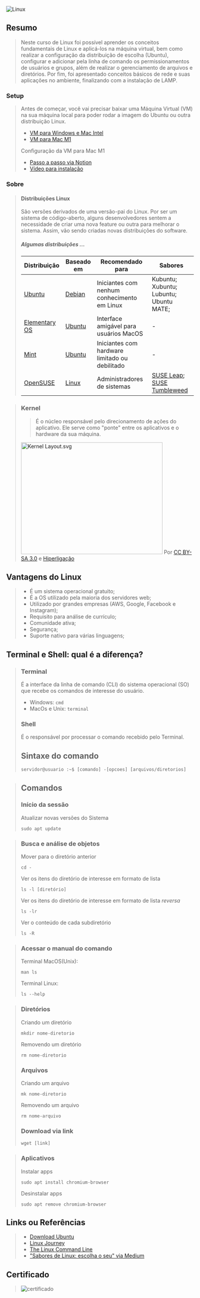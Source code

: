 ![Linux](https://img.shields.io/badge/Linux-FCC624?style=for-the-badge&logo=linux&logoColor=black)

## Resumo

> Neste curso de Linux foi possível aprender os conceitos fundamentais de Linux e aplicá-los na máquina virtual, bem como realizar a configuração da distribuição de escolha (Ubuntu), configurar e adicionar pela linha de comando os permissionamentos de usuários e grupos, além de realizar o gerenciamento de arquivos e diretórios. Por fim, foi apresentado conceitos básicos de rede e suas aplicações no ambiente, finalizando com a instalação de LAMP.

### Setup

> Antes de começar, você vai precisar baixar uma Máquina Virtual (VM) na sua máquina local para poder rodar a imagem do Ubuntu ou outra distribuição Linux. 
>
> - [VM para Windows e Mac Intel](https://www.virtualbox.org/wiki/Downloads)
> - [VM para Mac M1](https://mac.getutm.app/)
> 
> Configuração da VM para Mac M1
> 
> - [Passo a passo via Notion](https://www.notion.so/siriusb/Linux-026e819fdf434cc8894eff9cb3010b79?pvs=4)
> - [Vídeo para instalação](https://youtu.be/6mtfncj9vhU)
>

### Sobre
>
>#### Distribuições Linux
>
> São versões derivados de uma versão-pai do Linux. Por ser um sistema de código-aberto, alguns desenvolvedores sentem a necessidade de criar uma nova feature ou outra para melhorar o sistema. Assim, vão sendo criadas novas distribuições do software.
>
> ##### Algumas distribuições ...
>
> | Distribuição | Baseado em | Recomendado para | Sabores |
> | --- | --- | --- | --- | 
> | [Ubuntu](https://ubuntu.com/) |  [Debian](https://www.debian.org/index.pt.html) | Iniciantes com nenhum conhecimento em Linux | Kubuntu; Xubuntu; Lubuntu; Ubuntu MATE;  | 
> | [Elementary OS](https://elementary.io/pt_BR/) | [Ubuntu](https://ubuntu.com/) | Interface amigável para usuários MacOS | - |
> | [Mint](https://linuxmint.com/) | [Ubuntu](https://ubuntu.com/) | Iniciantes com hardware limitado ou debilitado | - |
> | [OpenSUSE](https://www.opensuse.org/) | [Linux](https://pt.wikipedia.org/wiki/Linux) | Administradores de sistemas | [SUSE Leap](https://get.opensuse.org/leap/15.5/); [SUSE Tumbleweed](https://get.opensuse.org/tumbleweed/) | 

> ### Kernel
>
> > É o núcleo responsável pelo direcionamento de ações do aplicativo. Ele serve como "ponte" entre os aplicativos e o hardware da sua máquina.
>
> 
> <a href="https://commons.wikimedia.org/wiki/File:Kernel_Layout.svg#/media/Ficheiro:Kernel_Layout.svg"><img src="https://upload.wikimedia.org/wikipedia/commons/8/8f/Kernel_Layout.svg" alt="Kernel Layout.svg" height="300" width="380"></a>
> Por <a href="https://creativecommons.org/licenses/by-sa/3.0" title="Creative Commons Attribution-Share Alike 3.0">CC BY-SA 3.0</a> e <a href="https://commons.wikimedia.org/w/index.php?curid=4392180">Hiperligação</a>



## Vantagens do Linux
>
> - É um sistema operacional gratuito;
> - É a OS utilizado pela maioria dos servidores web;
> - Utilizado por grandes empresas (AWS, Google, Facebook e Instagram);
> - Requisito para análise de currículo;
> - Comunidade ativa;
> - Segurança;
> - Suporte nativo para várias linguagens;

## Terminal e Shell: qual é a diferença?
>
> ### Terminal
>
> É a interface da linha de comando (CLI) do sistema operacional (SO) que recebe os comandos de interesse do usuário.
> 
> - Windows: `cmd`
> - MacOs e Unix: `terminal`
>
> ### Shell
> 
> É o responsável por processar o comando recebido pelo Terminal.
>
> ## Sintaxe do comando
>
> 
>     servidor@usuario :~$ [comando] -[opcoes] [arquivos/diretorios]
>

> ## Comandos
>
> ### Início da sessão
> Atualizar novas versões do Sistema
> 
>     sudo apt update
>

> ### Busca e análise de objetos
>
> Mover para o diretório anterior
>
>     cd -
>
> Ver os itens do diretório de interesse em formato de lista
>
>     ls -l [diretório]
>
> Ver os itens do diretório de interesse em formato de lista *reversa*
>
>     ls -lr
>
> Ver o conteúdo de cada subdiretório
>
>     ls -R
>

> ### Acessar o manual do comando
>
> Terminal MacOS(Unix):
> 
>     man ls
>
> Terminal Linux:
> 
>     ls --help
>

> ### Diretórios
> 
> Criando um diretório
>
>     mkdir nome-diretorio
>
> Removendo um  diretório
>
>     rm nome-diretorio
>
> ### Arquivos
> 
> Criando um arquivo
>
>     mk nome-diretorio
>
> Removendo um  arquivo
>
>     rm nome-arquivo
>
> ### Download via link
> 
>     wget [link]

> ### Aplicativos
> 
> Instalar apps
> 
>     sudo apt install chromium-browser
>
> Desinstalar apps
>
>     sudo apt remove chromium-browser
>

## Links ou Referências 
> - [Download Ubuntu](https://ubuntu.com/)
> - [Linux Journey](https://linuxjourney.com/)
> - [The Linux Command Line](https://linuxcommand.org/tlcl.php)
> - ["Sabores de Linux: escolha o seu" via Medium](https://medium.com/os-systems/sabores-de-linux-escolha-o-seu-2798a45b3e32)
>
## Certificado
> ![certificado](./img/[2023]linux.jpg)